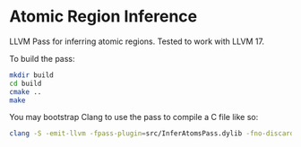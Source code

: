 # Atomic Region Inference

LLVM Pass for inferring atomic regions. Tested to work with LLVM 17.

To build the pass:

```sh
mkdir build
cd build
cmake ..
make
```

You may bootstrap Clang to use the pass to compile a C file like so:

```sh
clang -S -emit-llvm -fpass-plugin=src/InferAtomsPass.dylib -fno-discard-value-names ../../../benchmarks/ctests/example01.c
```
